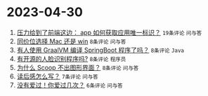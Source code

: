 # 2023-04-30

1. [压力给到了前端这边： app 如何获取应用唯一标识？](https://www.v2ex.com/t/936530) `19条评论` `问与答`
1. [同价位选择 Mac 还是 win](https://www.v2ex.com/t/936555) `8条评论` `问与答`
1. [有人使用 GraalVM 编译 SpringBoot 程序了吗？](https://www.v2ex.com/t/936538) `8条评论` `Java`
1. [有开源的人脸识别程序吗?](https://www.v2ex.com/t/936535) `8条评论` `程序员`
1. [为什么 Scoop 不出图形界面？](https://www.v2ex.com/t/936531) `8条评论` `问与答`
1. [读后感怎么写？](https://www.v2ex.com/t/936544) `7条评论` `问与答`
1. [没有爱过！你爱过几次？](https://www.v2ex.com/t/936549) `6条评论` `问与答`
